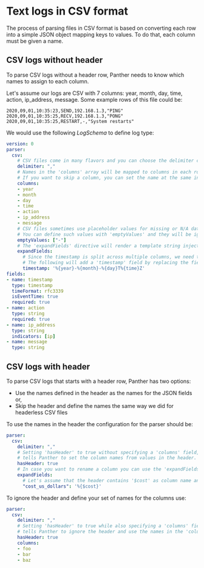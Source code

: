 # Text logs in CSV format

The process of parsing files in CSV format is based on converting each row into a simple JSON object mapping keys to values. To do that, each column must be given a name.

## CSV logs without header

To parse CSV logs without a header row, Panther needs to know which names to assign to each column.

Let's assume our logs are CSV with 7 columns: year, month, day, time, action, ip\_address, message. Some example rows of this file could be:

```text
2020,09,01,10:35:23,SEND,192.168.1.3,"PING"
2020,09,01,10:35:25,RECV,192.168.1.3,"PONG"
2020,09,01,10:35:25,RESTART,-,"System restarts"
```

We would use the following _LogSchema_ to define log type:

```yaml
version: 0
parser:
  csv:
    # CSV files come in many flavors and you can choose the delimiter character to split each row
    delimiter: "," 
    # Names in the 'columns' array will be mapped to columns in each row.
    # If you want to skip a column, you can set the name at the same index to an empty string ("")
    columns:
    - year
    - month
    - day
    - time
    - action
    - ip_address
    - message
    # CSV files sometimes use placeholder values for missing or N/A data.
    # You can define such values with 'emptyValues' and they will be ignored.
    emptyValues: ["-"]
    # The 'expandFields' directive will render a template string injecting generated fields into the key/value pairs
    expandFields:
      # Since the timestamp is split across multiple columns, we need to re-assemble it into RFC3339 format
      # The following will add a 'timestamp' field by replacing the fields from CSV values
      timestamp: '%{year}-%{month}-%{day}T%{time}Z'
fields:
- name: timestamp
  type: timestamp
  timeFormat: rfc3339
  isEventTime: true
  required: true
- name: action
  type: string
  required: true
- name: ip_address
  type: string
  indicators: [ip]
- name: message
  type: string
```

## CSV logs with header

To parse CSV logs that starts with a header row, Panther has two options:

* Use the names defined in the header as the names for the JSON fields or,
* Skip the header and define the names the same way we did for headerless CSV files

To use the names in the header the configuration for the parser should be:

```yaml
parser:
  csv:
    delimiter: "," 
    # Setting 'hasHeader' to true without specifying a 'columns' field,
    # tells Panther to set the column names from values in the header.
    hasHeader: true
    # In case you want to rename a column you can use the 'expandFields' directive
    expandFields:
      # Let's assume that the header contains '$cost' as column name and you want to 'normalize' it as 'cost_us_dollars'
      "cost_us_dollars": '%{$cost}'
```

To ignore the header and define your set of names for the columns use:

```yaml
parser:
  csv:
    delimiter: "," 
    # Setting 'hasHeader' to true while also specifying a 'columns' field, 
    # tells Panther to ignore the header and use the names in the 'columns' array
    hasHeader: true
    columns:
    - foo
    - bar
    - baz
```


